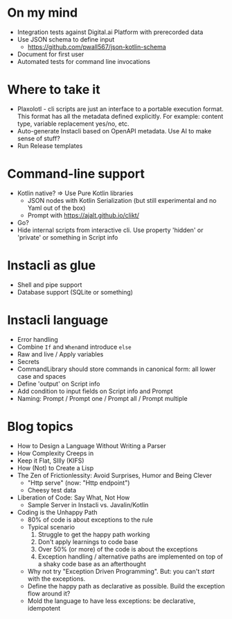 # On my mind

* Integration tests against Digital.ai Platform with prerecorded data
* Use JSON schema to define input
    * https://github.com/pwall567/json-kotlin-schema
* Document for first user
* Automated tests for command line invocations

# Where to take it

* Plaxolotl - cli scripts are just an interface to a portable execution format. This format has all the metadata defined
  explicitly. For example: content type, variable replacement yes/no, etc.
* Auto-generate Instacli based on OpenAPI metadata. Use AI to make sense of stuff?
* Run Release templates

# Command-line support

* Kotlin native? => Use Pure Kotlin libraries
    * JSON nodes with Kotlin Serialization (but still experimental and no Yaml out of the box)
    * Prompt with https://ajalt.github.io/clikt/
* Go?
* Hide internal scripts from interactive cli. Use property 'hidden' or 'private' or something in Script info

# Instacli as glue

* Shell and pipe support
* Database support (SQLite or something)

# Instacli language

* Error handling
* Combine `If` and `When`and introduce `else`
* Raw and live / Apply variables
* Secrets
* CommandLibrary should store commands in canonical form: all lower case and spaces
* Define 'output' on Script info
* Add condition to input fields on Script info and Prompt
* Naming: Prompt / Prompt one / Prompt all / Prompt multiple

# Blog topics

* How to Design a Language Without Writing a Parser
* How Complexity Creeps in
* Keep it Flat, SIlly (KIFS)
* How (Not) to Create a Lisp
* The Zen of Frictionlessity: Avoid Surprises, Humor and Being Clever
    * "Http serve" (now: "Http endpoint")
    * Cheesy test data
* Liberation of Code: Say What, Not How
    * Sample Server in Instacli vs. Javalin/Kotlin
* Coding is the Unhappy Path
    * 80% of code is about exceptions to the rule
    * Typical scenario
        1. Struggle to get the happy path working
        2. Don't apply learnings to code base
        3. Over 50% (or more) of the code is about the exceptions
        4. Exception handling / alternative paths are implemented on top of a shaky code base as an afterthought
    * Why not try "Exception Driven Programming". But: you can't _start_ with the exceptions.
    * Define the happy path as declarative as possible. Build the exception flow around it?
    * Mold the language to have less exceptions: be declarative, idempotent